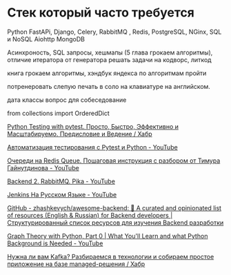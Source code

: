 Стек который часто требуется
========================

Python FastAPi, Django, Celery, RabbitMQ , Redis, PostgreSQL, NGinx, SQL и NoSQL 
Aiohttp  MongoDB
 
Асинхроность, SQL запросы, хешмапы (5 глава грокаем алгоритмы), отличие итератора от генератора
решать задачи на кодворс, литкод

книга грокаем алгоритмы, хэндбук яндекса по алгоритмам пройти

потренеровать слепую печать в соло на клавиатуре на английском.

дата классы вопрос для собеседование

from collections import OrderedDict


[Python Testing with pytest. Просто, Быстро, Эффективно и Масштабируемо. Предисловие и Ведение / Хабр](https://habr.com/ru/articles/426699/)

[Автоматизация тестирования с Pytest и Python - YouTube](https://www.youtube.com/playlist?list=PLB2iiSfKWtvykq9s0plSVI_Du60i0iphU)

[Очереди на Redis Queue. Пошаговая инструкция с разбором от Тимура Гайнутдинова - YouTube](https://youtu.be/o-vVjd8HD80)

[Backend 2. RabbitMQ. Pika - YouTube](https://www.youtube.com/watch?v=4cWg5FVZV6Y&list=PL4_hYwCyhAvaUqjQB_ks3aau3LUYlLXHx&index=3)

[Jenkins На Русском Языке - YouTube](https://www.youtube.com/playlist?list=PLg5SS_4L6LYvQbMrSuOjTL1HOiDhUE_5a)

[GitHub - zhashkevych/awesome-backend: 🚀 A curated and opinionated list of resources (English & Russian) for Backend developers | Структурированный список ресурсов для изучения Backend разработки](https://github.com/zhashkevych/awesome-backend)

[Graph Theory with Python, Part 0 | What You'll Learn and what Python Background is Needed - YouTube](https://www.youtube.com/watch?v=yXTDslxVfdM&list=PLLIPpKeh9v3ZFEHvNd5xqUrCkqLgXnekL)

[Нужна ли вам Kafka? Разбираемся в технологии и собираем простое приложение на базе managed-решения / Хабр](https://habr.com/ru/companies/selectel/articles/757440/)

